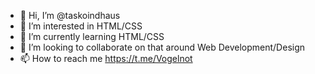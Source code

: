 - 👋 Hi, I’m @taskoindhaus
- 👀 I’m interested in HTML/CSS
- 🌱 I’m currently learning HTML/CSS
- 💞️ I’m looking to collaborate on that around Web Development/Design
- 📫 How to reach me https://t.me/Vogelnot

<!---
taskoindhaus/taskoindhaus is a ✨ special ✨ repository because its `README.md` (this file) appears on your GitHub profile.
You can click the Preview link to take a look at your changes.
--->
